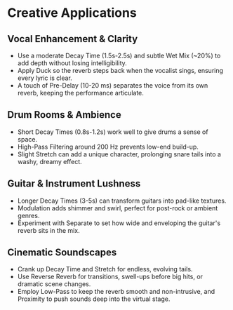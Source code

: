 # Creative Applications

## Vocal Enhancement & Clarity
- Use a moderate Decay Time (1.5s-2.5s) and subtle Wet Mix (~20%) to add depth without losing intelligibility.
- Apply Duck so the reverb steps back when the vocalist sings, ensuring every lyric is clear.
- A touch of Pre-Delay (10-20 ms) separates the voice from its own reverb, keeping the performance articulate.

## Drum Rooms & Ambience
- Short Decay Times (0.8s-1.2s) work well to give drums a sense of space.
- High-Pass Filtering around 200 Hz prevents low-end build-up.
- Slight Stretch can add a unique character, prolonging snare tails into a washy, dreamy effect.

## Guitar & Instrument Lushness
- Longer Decay Times (3-5s) can transform guitars into pad-like textures.
- Modulation adds shimmer and swirl, perfect for post-rock or ambient genres.
- Experiment with Separate to set how wide and enveloping the guitar's reverb sits in the mix.

## Cinematic Soundscapes
- Crank up Decay Time and Stretch for endless, evolving tails.
- Use Reverse Reverb for transitions, swell-ups before big hits, or dramatic scene changes.
- Employ Low-Pass to keep the reverb smooth and non-intrusive, and Proximity to push sounds deep into the virtual stage. 